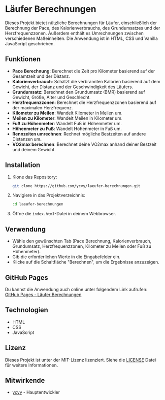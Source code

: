 # Läufer Berechnungen

Dieses Projekt bietet nützliche Berechnungen für Läufer, einschließlich der Berechnung der Pace, des Kalorienverbrauchs, des Grundumsatzes und der Herzfrequenzzonen. Außerdem enthält es Umrechnungen zwischen verschiedenen Maßeinheiten. Die Anwendung ist in HTML, CSS und Vanilla JavaScript geschrieben.

## Funktionen

- **Pace Berechnung**: Berechnet die Zeit pro Kilometer basierend auf der Gesamtzeit und der Distanz.
- **Kalorienverbrauch**: Schätzt die verbrannten Kalorien basierend auf dem Gewicht, der Distanz und der Geschwindigkeit des Läufers.
- **Grundumsatz**: Berechnet den Grundumsatz (BMR) basierend auf Gewicht, Größe, Alter und Geschlecht.
- **Herzfrequenzzonen**: Berechnet die Herzfrequenzzonen basierend auf der maximalen Herzfrequenz.
- **Kilometer zu Meilen**: Wandelt Kilometer in Meilen um.
- **Meilen zu Kilometer**: Wandelt Meilen in Kilometer um.
- **Fuß zu Höhenmeter**: Wandelt Fuß in Höhenmeter um.
- **Höhenmeter zu Fuß**: Wandelt Höhenmeter in Fuß um.
- **Rennzeiten umrechnen**: Rechnet mögliche Bestzeiten auf andere Distanzen um.
- **VO2max berechnen**: Berechnet deine VO2max anhand deiner Bestzeit und deinem Gewicht.

## Installation

1. Klone das Repository:
   ```bash
   git clone https://github.com/ycvy/laeufer-berechnungen.git
   ```


2. Navigiere in das Projektverzeichnis:
   ```bash
   cd laeufer-berechnungen
   ```

3. Öffne die `index.html`-Datei in deinem Webbrowser.

## Verwendung

- Wähle den gewünschten Tab (Pace Berechnung, Kalorienverbrauch, Grundumsatz, Herzfrequenzzonen, Kilometer zu Meilen oder Fuß zu Höhenmeter).
- Gib die erforderlichen Werte in die Eingabefelder ein.
- Klicke auf die Schaltfläche "Berechnen", um die Ergebnisse anzuzeigen.

## GitHub Pages

Du kannst die Anwendung auch online unter folgendem Link aufrufen: [GitHub Pages - Läufer Berechnungen](https://ycvy.github.io/RunMetrics/)

## Technologien

- HTML
- CSS
- JavaScript

## Lizenz

Dieses Projekt ist unter der MIT-Lizenz lizenziert. Siehe die [LICENSE](LICENSE) Datei für weitere Informationen.

## Mitwirkende

- [ycvy](https://github.com/ycvy) - Hauptentwickler


